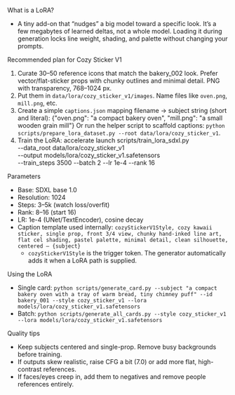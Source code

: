 What is a LoRA?
- A tiny add-on that “nudges” a big model toward a specific look. It’s a few megabytes of learned deltas, not a whole model. Loading it during generation locks line weight, shading, and palette without changing your prompts.

Recommended plan for Cozy Sticker V1
1) Curate 30–50 reference icons that match the bakery_002 look. Prefer vector/flat-sticker props with chunky outlines and minimal detail. PNG with transparency, 768–1024 px.
2) Put them in `data/lora/cozy_sticker_v1/images`. Name files like `oven.png`, `mill.png`, etc.
3) Create a simple `captions.json` mapping filename → subject string (short and literal):
   {"oven.png": "a compact bakery oven", "mill.png": "a small wooden grain mill"}
   Or run the helper script to scaffold captions: `python scripts/prepare_lora_dataset.py --root data/lora/cozy_sticker_v1`.
4) Train the LoRA:
   accelerate launch scripts/train_lora_sdxl.py \
     --data_root data/lora/cozy_sticker_v1 \
     --output models/lora/cozy_sticker_v1.safetensors \
     --train_steps 3500 --batch 2 --lr 1e-4 --rank 16

Parameters
- Base: SDXL base 1.0
- Resolution: 1024
- Steps: 3–5k (watch loss/overfit)
- Rank: 8–16 (start 16)
- LR: 1e-4 (UNet/TextEncoder), cosine decay
- Caption template used internally: `cozyStickerV1Style, cozy kawaii sticker, single prop, front 3/4 view, chunky hand-inked line art, flat cel shading, pastel palette, minimal detail, clean silhouette, centered — {subject}`
  - `cozyStickerV1Style` is the trigger token. The generator automatically adds it when a LoRA path is supplied.

Using the LoRA
- Single card: `python scripts/generate_card.py --subject "a compact bakery oven with a tray of warm bread, tiny chimney puff" --id bakery_001 --style cozy_sticker_v1 --lora models/lora/cozy_sticker_v1.safetensors`
- Batch: `python scripts/generate_all_cards.py --style cozy_sticker_v1 --lora models/lora/cozy_sticker_v1.safetensors`

Quality tips
- Keep subjects centered and single-prop. Remove busy backgrounds before training.
- If outputs skew realistic, raise CFG a bit (7.0) or add more flat, high-contrast references.
- If faces/eyes creep in, add them to negatives and remove people references entirely.

